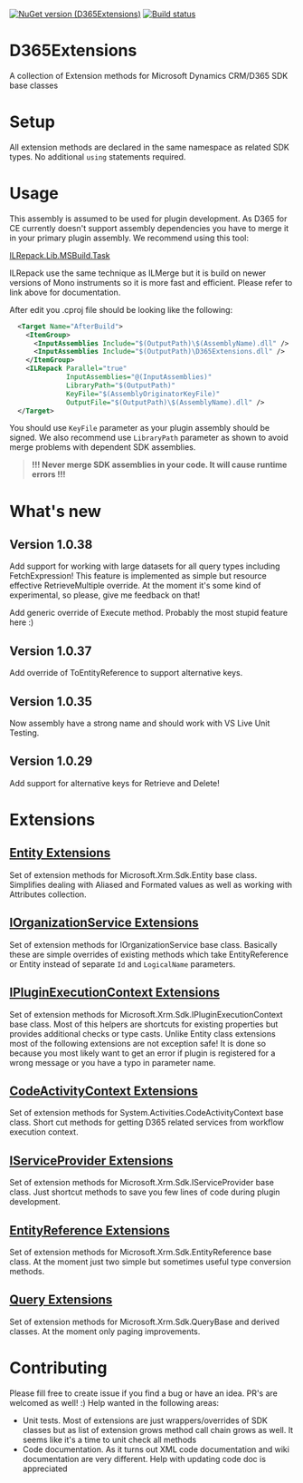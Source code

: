 [![NuGet version (D365Extensions)](https://img.shields.io/nuget/v/D365Extensions.svg?style=flat-square)](https://www.nuget.org/packages/D365Extensions/) [![Build status](https://fixrm.visualstudio.com/fixrm/_apis/build/status/D365Extensions%20Build)](https://fixrm.visualstudio.com/fixrm/_build/latest?definitionId=5)
# D365Extensions
A collection of Extension methods for Microsoft Dynamics CRM/D365 SDK base classes

# Setup
All extension methods are declared in the same namespace as related SDK types. No additional `using` statements required.

# Usage
This assembly is assumed to be used for plugin development. As D365 for CE currently doesn't support assembly dependencies you have to merge it in your primary plugin assembly. We recommend using this tool:

[ILRepack.Lib.MSBuild.Task](https://github.com/ravibpatel/ILRepack.Lib.MSBuild.Task)

ILRepack use the same technique as ILMerge but it is build on newer versions of Mono instruments so it is more fast and efficient. Please refer to link above for documentation.

After edit you .cproj file should be looking like the following:
```XML
  <Target Name="AfterBuild">
    <ItemGroup>
      <InputAssemblies Include="$(OutputPath)\$(AssemblyName).dll" />
      <InputAssemblies Include="$(OutputPath)\D365Extensions.dll" />
    </ItemGroup>
    <ILRepack Parallel="true" 
              InputAssemblies="@(InputAssemblies)"
              LibraryPath="$(OutputPath)" 
              KeyFile="$(AssemblyOriginatorKeyFile)" 
              OutputFile="$(OutputPath)\$(AssemblyName).dll" />
  </Target>
```
You should use `KeyFile` parameter as your plugin assembly should be signed. We also recommend use `LibraryPath` parameter as shown to avoid merge problems with dependent SDK assemblies.

>**!!! Never merge SDK assemblies in your code. It will cause runtime errors !!!**

# What's new

## Version 1.0.38
Add support for working with large datasets for all query types including FetchExpression! This feature is implemented as simple but resource effective RetrieveMultiple override. At the moment it's some kind of experimental, so please, give me feedback on that!

Add generic override of Execute method. Probably the most stupid feature here :)

## Version 1.0.37
Add override of ToEntityReference to support alternative keys.

## Version 1.0.35
Now assembly have a strong name and should work with VS Live Unit Testing.

## Version 1.0.29
Add support for alternative keys for Retrieve and Delete!

# Extensions

## [Entity Extensions](../../wiki/Entity-Extensions)
Set of extension methods for Microsoft.Xrm.Sdk.Entity base class. Simplifies dealing with Aliased and Formated values as well as working with Attributes collection.

## [IOrganizationService Extensions](../../wiki/IOrganizationService-Extensions)
Set of extension methods for IOrganizationService base class. Basically these are simple overrides of existing methods which take EntityReference or Entity instead of separate `Id` and `LogicalName` parameters.

## [IPluginExecutionContext Extensions](../../wiki/IPluginExecutionContext-Extensions)
Set of extension methods for Microsoft.Xrm.Sdk.IPluginExecutionContext base class. Most of this helpers are shortcuts for existing properties but provides additional checks or type casts. Unlike Entity class extensions most of the following extensions are not exception safe! It is done so because you most likely want to get an error if plugin is registered for a wrong message or you have a typo in parameter name.

## [CodeActivityContext Extensions](../../wiki/CodeActivityContext-Extensions)
Set of extension methods for System.Activities.CodeActivityContext base class. Short cut methods for getting D365 related services from workflow execution context.

## [IServiceProvider Extensions](../../wiki/IServiceProvider-Extensions)
Set of extension methods for Microsoft.Xrm.Sdk.IServiceProvider base class. Just shortcut methods to save you few lines of code during plugin development.

## [EntityReference Extensions](../../wiki/EntityReference-Extensions)
Set of extension methods for Microsoft.Xrm.Sdk.EntityReference base class. At the moment just two simple but sometimes useful type conversion methods.

## [Query Extensions](../../wiki/Query-Extensions)
Set of extension methods for Microsoft.Xrm.Sdk.QueryBase and derived classes. At the moment only paging improvements.

# Contributing
Please fill free to create issue if you find a bug or have an idea. PR's are welcomed as well! :) Help wanted in the following areas:
+ Unit tests. Most of extensions are just wrappers/overrides of SDK classes but as list of extension grows method call chain grows as well. It seems like it's a time to unit check all methods
+ Code documentation. As it turns out XML code documentation and wiki documentation are very different. Help with updating code doc is appreciated 

